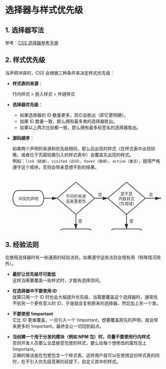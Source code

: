 # 选择器与样式优先级

## 1. 选择器写法

参考：[CSS 选择器参考手册](https://www.w3school.com.cn/cssref/css_selectors.asp "CSS 选择器参考手册")

## 2. 样式优先级

当声明冲突时，CSS 会根据三种条件来决定样式优先级：

* **样式表的来源**：

  行内样式 > 嵌入样式 > 外链样式

* **选择器优先级**：
  * 如果选择器的 ID 数量更多，则它会胜出（即它更明确）。
  * 如果 ID 数量一致，那么拥有最多类的选择器胜出。
  * 如果以上两次比较都一致，那么拥有最多标签名的选择器胜出。

* **源码顺序**：

  如果两个声明的来源和优先级相同，那么后出现的样式（在样式表中出现较晚，或者位于页面较晚引入的样式表中）会覆盖先出现的样式。<br>
  例如：`link（链接）`、`visited（访问）`、`hover（悬停）`、`active（激活）`，就得严格遵守这个顺序，否则会带来意想不到的结果。

<svg id="SvgjsSvg1142" width="815.0000305175781" height="291.59999084472656" xmlns="http://www.w3.org/2000/svg" version="1.1" xmlns:xlink="http://www.w3.org/1999/xlink" xmlns:svgjs="http://svgjs.com/svgjs"><defs id="SvgjsDefs1143"><marker id="SvgjsMarker1210" markerWidth="16" markerHeight="12" refX="16" refY="6" viewBox="0 0 16 12" orient="auto" markerUnits="userSpaceOnUse" stroke-dasharray="0,0"><path id="SvgjsPath1211" d="M0,2 L14,6 L0,11 L0,2" fill="#323232" stroke="#323232" stroke-width="2"></path></marker><marker id="SvgjsMarker1214" markerWidth="16" markerHeight="12" refX="16" refY="6" viewBox="0 0 16 12" orient="auto" markerUnits="userSpaceOnUse" stroke-dasharray="0,0"><path id="SvgjsPath1215" d="M0,2 L14,6 L0,11 L0,2" fill="#323232" stroke="#323232" stroke-width="2"></path></marker><marker id="SvgjsMarker1218" markerWidth="16" markerHeight="12" refX="16" refY="6" viewBox="0 0 16 12" orient="auto" markerUnits="userSpaceOnUse" stroke-dasharray="0,0"><path id="SvgjsPath1219" d="M0,2 L14,6 L0,11 L0,2" fill="#323232" stroke="#323232" stroke-width="2"></path></marker><marker id="SvgjsMarker1222" markerWidth="16" markerHeight="12" refX="16" refY="6" viewBox="0 0 16 12" orient="auto" markerUnits="userSpaceOnUse" stroke-dasharray="0,0"><path id="SvgjsPath1223" d="M0,2 L14,6 L0,11 L0,2" fill="#323232" stroke="#323232" stroke-width="2"></path></marker><marker id="SvgjsMarker1226" markerWidth="16" markerHeight="12" refX="16" refY="6" viewBox="0 0 16 12" orient="auto" markerUnits="userSpaceOnUse" stroke-dasharray="0,0"><path id="SvgjsPath1227" d="M0,2 L14,6 L0,11 L0,2" fill="#323232" stroke="#323232" stroke-width="2"></path></marker><marker id="SvgjsMarker1230" markerWidth="16" markerHeight="12" refX="16" refY="6" viewBox="0 0 16 12" orient="auto" markerUnits="userSpaceOnUse" stroke-dasharray="0,0"><path id="SvgjsPath1231" d="M0,2 L14,6 L0,11 L0,2" fill="#323232" stroke="#323232" stroke-width="2"></path></marker><marker id="SvgjsMarker1234" markerWidth="16" markerHeight="12" refX="16" refY="6" viewBox="0 0 16 12" orient="auto" markerUnits="userSpaceOnUse" stroke-dasharray="0,0"><path id="SvgjsPath1235" d="M0,2 L14,6 L0,11 L0,2" fill="#323232" stroke="#323232" stroke-width="2"></path></marker></defs><g id="SvgjsG1144" transform="translate(25,51.999990463256836)"><path id="SvgjsPath1145" d="M 16.666666666666668 0L 83.33333333333333 0C 105.55555555555556 0 105.55555555555556 50 83.33333333333333 50L 16.666666666666668 50C -5.555555555555556 50 -5.555555555555556 0 16.666666666666668 0Z" stroke="rgba(50,50,50,1)" stroke-width="2" fill-opacity="1" fill="#ffffff"></path><g id="SvgjsG1146"><text id="SvgjsText1147" font-family="微软雅黑" text-anchor="middle" font-size="13px" width="80px" fill="#323232" font-weight="400" align="middle" anchor="middle" family="微软雅黑" size="13px" weight="400" font-style="" opacity="1" y="15.05" transform="rotate(0)"><tspan id="SvgjsTspan1148" dy="16" x="50"><tspan id="SvgjsTspan1149" style="text-decoration:;">冲突的声明</tspan></tspan></text></g></g><g id="SvgjsG1150" transform="translate(168,24.999990463256836)"><path id="SvgjsPath1151" d="M 0 52L 61 0L 122 52L 61 104L 0 52Z" stroke="rgba(50,50,50,1)" stroke-width="2" fill-opacity="1" fill="#ffffff"></path><g id="SvgjsG1152"><text id="SvgjsText1153" font-family="微软雅黑" text-anchor="middle" font-size="13px" width="102px" fill="#323232" font-weight="400" align="middle" anchor="middle" family="微软雅黑" size="13px" weight="400" font-style="" opacity="1" y="34.05" transform="rotate(0)"><tspan id="SvgjsTspan1154" dy="16" x="61"><tspan id="SvgjsTspan1155" style="text-decoration:;">不同的来源</tspan></tspan><tspan id="SvgjsTspan1156" dy="16" x="61"><tspan id="SvgjsTspan1157" style="text-decoration:;">或者重要性</tspan></tspan></text></g></g><g id="SvgjsG1158" transform="translate(332,24.999990463256836)"><path id="SvgjsPath1159" d="M 0 52L 61 0L 122 52L 61 104L 0 52Z" stroke="rgba(50,50,50,1)" stroke-width="2" fill-opacity="1" fill="#ffffff"></path><g id="SvgjsG1160"><text id="SvgjsText1161" font-family="微软雅黑" text-anchor="middle" font-size="13px" width="102px" fill="#323232" font-weight="400" align="middle" anchor="middle" family="微软雅黑" size="13px" weight="400" font-style="" opacity="1" y="26.05" transform="rotate(0)"><tspan id="SvgjsTspan1162" dy="16" x="61"><tspan id="SvgjsTspan1163" style="text-decoration:;">是不是</tspan></tspan><tspan id="SvgjsTspan1164" dy="16" x="61"><tspan id="SvgjsTspan1165" style="text-decoration:;">内联</tspan><tspan id="SvgjsTspan1166" style="text-decoration:;font-size: inherit;">样式</tspan></tspan><tspan id="SvgjsTspan1167" dy="16" x="61"><tspan id="SvgjsTspan1168" style="text-decoration:;">（作用域）</tspan></tspan></text></g></g><g id="SvgjsG1169" transform="translate(502,24.999990463256836)"><path id="SvgjsPath1170" d="M 0 52L 61 0L 122 52L 61 104L 0 52Z" stroke="rgba(50,50,50,1)" stroke-width="2" fill-opacity="1" fill="#ffffff"></path><g id="SvgjsG1171"><text id="SvgjsText1172" font-family="微软雅黑" text-anchor="middle" font-size="13px" width="102px" fill="#323232" font-weight="400" align="middle" anchor="middle" family="微软雅黑" size="13px" weight="400" font-style="" opacity="1" y="34.05" transform="rotate(0)"><tspan id="SvgjsTspan1173" dy="16" x="61"><tspan id="SvgjsTspan1174" style="text-decoration:;">选择器是否有</tspan></tspan><tspan id="SvgjsTspan1175" dy="16" x="61"><tspan id="SvgjsTspan1176" style="text-decoration:;">不同的优先级</tspan></tspan></text></g></g><g id="SvgjsG1177" transform="translate(670,51.999990463256836)"><path id="SvgjsPath1178" d="M 16.666666666666668 0L 103.33333333333333 0C 125.55555555555556 0 125.55555555555556 50 103.33333333333333 50L 16.666666666666668 50C -5.555555555555556 50 -5.555555555555556 0 16.666666666666668 0Z" stroke="rgba(50,50,50,1)" stroke-width="2" fill-opacity="1" fill="#ffffff"></path><g id="SvgjsG1179"><text id="SvgjsText1180" font-family="微软雅黑" text-anchor="middle" font-size="13px" width="100px" fill="#323232" font-weight="400" align="middle" anchor="middle" family="微软雅黑" size="13px" weight="400" font-style="" opacity="1" y="7.05" transform="rotate(0)"><tspan id="SvgjsTspan1181" dy="16" x="60"><tspan id="SvgjsTspan1182" style="text-decoration:;">使用源码顺序里</tspan></tspan><tspan id="SvgjsTspan1183" dy="16" x="60"><tspan id="SvgjsTspan1184" style="text-decoration:;">较晚出现的声明</tspan></tspan></text></g></g><g id="SvgjsG1185" transform="translate(172,175.99999046325684)"><path id="SvgjsPath1186" d="M 17.333333333333332 0L 96.66666666666667 0C 119.77777777777777 0 119.77777777777777 52 96.66666666666667 52L 17.333333333333332 52C -5.777777777777778 52 -5.777777777777778 0 17.333333333333332 0Z" stroke="rgba(50,50,50,1)" stroke-width="2" fill-opacity="1" fill="#ffffff"></path><g id="SvgjsG1187"><text id="SvgjsText1188" font-family="微软雅黑" text-anchor="middle" font-size="13px" width="94px" fill="#323232" font-weight="400" align="middle" anchor="middle" family="微软雅黑" size="13px" weight="400" font-style="" opacity="1" y="8.05" transform="rotate(0)"><tspan id="SvgjsTspan1189" dy="16" x="57"><tspan id="SvgjsTspan1190" style="text-decoration:;">使用更高优先级</tspan></tspan><tspan id="SvgjsTspan1191" dy="16" x="57"><tspan id="SvgjsTspan1192" style="text-decoration:;">的来源里的声明</tspan></tspan></text></g></g><g id="SvgjsG1193" transform="translate(336,175.99999046325684)"><path id="SvgjsPath1194" d="M 17.333333333333332 0L 96.66666666666667 0C 119.77777777777777 0 119.77777777777777 52 96.66666666666667 52L 17.333333333333332 52C -5.777777777777778 52 -5.777777777777778 0 17.333333333333332 0Z" stroke="rgba(50,50,50,1)" stroke-width="2" fill-opacity="1" fill="#ffffff"></path><g id="SvgjsG1195"><text id="SvgjsText1196" font-family="微软雅黑" text-anchor="middle" font-size="13px" width="94px" fill="#323232" font-weight="400" align="middle" anchor="middle" family="微软雅黑" size="13px" weight="400" font-style="" opacity="1" y="16.05" transform="rotate(0)"><tspan id="SvgjsTspan1197" dy="16" x="57"><tspan id="SvgjsTspan1198" style="text-decoration:;">使用内联声明</tspan></tspan></text></g></g><g id="SvgjsG1199" transform="translate(506,175.99999046325684)"><path id="SvgjsPath1200" d="M 17.333333333333332 0L 96.66666666666667 0C 119.77777777777777 0 119.77777777777777 52 96.66666666666667 52L 17.333333333333332 52C -5.777777777777778 52 -5.777777777777778 0 17.333333333333332 0Z" stroke="rgba(50,50,50,1)" stroke-width="2" fill-opacity="1" fill="#ffffff"></path><g id="SvgjsG1201"><text id="SvgjsText1202" font-family="微软雅黑" text-anchor="middle" font-size="13px" width="94px" fill="#323232" font-weight="400" align="middle" anchor="middle" family="微软雅黑" size="13px" weight="400" font-style="" opacity="1" y="8.05" transform="rotate(0)"><tspan id="SvgjsTspan1203" dy="16" x="57"><tspan id="SvgjsTspan1204" style="text-decoration:;">使用更高</tspan><tspan id="SvgjsTspan1205" style="text-decoration:;font-size: inherit;">优</tspan></tspan><tspan id="SvgjsTspan1206" dy="16" x="57"><tspan id="SvgjsTspan1207" style="text-decoration:;font-size: inherit;">先级的声明</tspan></tspan></text></g></g><g id="SvgjsG1208"><path id="SvgjsPath1209" d="M125 76.99999046325684L146.5 76.99999046325684L146.5 76.99999046325684L168 76.99999046325684" stroke="#323232" stroke-width="2" fill="none" marker-end="url(#SvgjsMarker1210)"></path></g><g id="SvgjsG1212"><path id="SvgjsPath1213" d="M290 76.99999046325684L311 76.99999046325684L311 76.99999046325684L332 76.99999046325684" stroke="#323232" stroke-width="2" fill="none" marker-end="url(#SvgjsMarker1214)"></path></g><g id="SvgjsG1216"><path id="SvgjsPath1217" d="M454 76.99999046325684L478 76.99999046325684L478 76.99999046325684L502 76.99999046325684" stroke="#323232" stroke-width="2" fill="none" marker-end="url(#SvgjsMarker1218)"></path></g><g id="SvgjsG1220"><path id="SvgjsPath1221" d="M624 76.99999046325684L647 76.99999046325684L647 76.99999046325684L670 76.99999046325684" stroke="#323232" stroke-width="2" fill="none" marker-end="url(#SvgjsMarker1222)"></path></g><g id="SvgjsG1224"><path id="SvgjsPath1225" d="M229 128.99999046325684L229 152.49999046325684L229 152.49999046325684L229 175.99999046325684" stroke="#323232" stroke-width="2" fill="none" marker-end="url(#SvgjsMarker1226)"></path></g><g id="SvgjsG1228"><path id="SvgjsPath1229" d="M393 128.99999046325684L393 152.49999046325684L393 152.49999046325684L393 175.99999046325684" stroke="#323232" stroke-width="2" fill="none" marker-end="url(#SvgjsMarker1230)"></path></g><g id="SvgjsG1232"><path id="SvgjsPath1233" d="M563 128.99999046325684L563 152.49999046325684L563 152.49999046325684L563 175.99999046325684" stroke="#323232" stroke-width="2" fill="none" marker-end="url(#SvgjsMarker1234)"></path></g><g id="SvgjsG1236" transform="translate(247,43.999990463256836)"><path id="SvgjsPath1237" d="M 0 0L 120 0L 120 40L 0 40Z" stroke="none" fill="none"></path><g id="SvgjsG1238"><text id="SvgjsText1239" font-family="微软雅黑" text-anchor="middle" font-size="13px" width="120px" fill="#323232" font-weight="400" align="middle" anchor="middle" family="微软雅黑" size="13px" weight="400" font-style="" opacity="1" y="10.05" transform="rotate(0)"><tspan id="SvgjsTspan1240" dy="16" x="60"><tspan id="SvgjsTspan1241" style="text-decoration:;">否</tspan></tspan></text></g></g><g id="SvgjsG1242" transform="translate(412,43.999990463256836)"><path id="SvgjsPath1243" d="M 0 0L 120 0L 120 40L 0 40Z" stroke="none" fill="none"></path><g id="SvgjsG1244"><text id="SvgjsText1245" font-family="微软雅黑" text-anchor="middle" font-size="13px" width="120px" fill="#323232" font-weight="400" align="middle" anchor="middle" family="微软雅黑" size="13px" weight="400" font-style="" opacity="1" y="10.05" transform="rotate(0)"><tspan id="SvgjsTspan1246" dy="16" x="60"><tspan id="SvgjsTspan1247" style="text-decoration:;">否</tspan></tspan></text></g></g><g id="SvgjsG1248" transform="translate(579,43.999990463256836)"><path id="SvgjsPath1249" d="M 0 0L 120 0L 120 40L 0 40Z" stroke="none" fill="none"></path><g id="SvgjsG1250"><text id="SvgjsText1251" font-family="微软雅黑" text-anchor="middle" font-size="13px" width="120px" fill="#323232" font-weight="400" align="middle" anchor="middle" family="微软雅黑" size="13px" weight="400" font-style="" opacity="1" y="10.05" transform="rotate(0)"><tspan id="SvgjsTspan1252" dy="16" x="60"><tspan id="SvgjsTspan1253" style="text-decoration:;">否</tspan></tspan></text></g></g><g id="SvgjsG1254" transform="translate(183,128.99999046325684)"><path id="SvgjsPath1255" d="M 0 0L 120 0L 120 40L 0 40Z" stroke="none" fill="none"></path><g id="SvgjsG1256"><text id="SvgjsText1257" font-family="微软雅黑" text-anchor="middle" font-size="13px" width="120px" fill="#323232" font-weight="400" align="middle" anchor="middle" family="微软雅黑" size="13px" weight="400" font-style="" opacity="1" y="10.05" transform="rotate(0)"><tspan id="SvgjsTspan1258" dy="16" x="60"><tspan id="SvgjsTspan1259" style="text-decoration:;">是</tspan></tspan></text></g></g><g id="SvgjsG1260" transform="translate(349,128.99999046325684)"><path id="SvgjsPath1261" d="M 0 0L 120 0L 120 40L 0 40Z" stroke="none" fill="none"></path><g id="SvgjsG1262"><text id="SvgjsText1263" font-family="微软雅黑" text-anchor="middle" font-size="13px" width="120px" fill="#323232" font-weight="400" align="middle" anchor="middle" family="微软雅黑" size="13px" weight="400" font-style="" opacity="1" y="10.05" transform="rotate(0)"><tspan id="SvgjsTspan1264" dy="16" x="60"><tspan id="SvgjsTspan1265" style="text-decoration:;">是</tspan></tspan></text></g></g><g id="SvgjsG1266" transform="translate(516,128.99999046325684)"><path id="SvgjsPath1267" d="M 0 0L 120 0L 120 40L 0 40Z" stroke="none" fill="none"></path><g id="SvgjsG1268"><text id="SvgjsText1269" font-family="微软雅黑" text-anchor="middle" font-size="13px" width="120px" fill="#323232" font-weight="400" align="middle" anchor="middle" family="微软雅黑" size="13px" weight="400" font-style="" opacity="1" y="10.05" transform="rotate(0)"><tspan id="SvgjsTspan1270" dy="16" x="60"><tspan id="SvgjsTspan1271" style="text-decoration:;">是</tspan></tspan></text></g></g><g id="SvgjsG1272" transform="translate(264.5,242.59999084472656)"><path id="SvgjsPath1273" d="M 0 0L 257 0L 257 24L 0 24Z" stroke="none" fill="none"></path><g id="SvgjsG1274"><text id="SvgjsText1275" font-family="微软雅黑" text-anchor="middle" font-size="13px" width="257px" fill="#a1a1a1" font-weight="400" align="middle" anchor="middle" family="微软雅黑" size="13px" weight="400" font-style="" opacity="1" y="2.05" transform="rotate(0)"><tspan id="SvgjsTspan1276" dy="16" x="128.5"><tspan id="SvgjsTspan1277" style="text-decoration:;">层叠的规则流程图，展示了声明的优先顺序</tspan></tspan></text></g></g></svg>

## 3. 经验法则

在使用选择器时有一些通用的经验法则，如果遵守这些法则会很有用（特殊情况除外）。

* **最好让优先级尽可能低**<br>
  这样当需要覆盖一些样式时，才能有选择空间。

* **在选择器中不要使用 ID**<br>
  就算只用一个 ID 时也会大幅提升优先级，当需要覆盖这个选择器时，通常找不到另一个更有意义的 ID，于是就会复制原来的选择器，然后加上另一个类。

* **不要使用 !important**<br>
  它比 ID 更难覆盖，一旦引入一个 !important，想要覆盖原先的声明，就会带来更多的 !important，最终会让一切回到起点。

* **当创建一个用于分发的模块（例如 NPM 包）时，尽量不要使用行内样式**<br>
  否则开发人员要么全盘接受包里的样式，要么给每个想修改的属性加上 !important。<br>
  正确的做法是在包里包含一个样式表，这样用户就可以在使用这份样式表的同时，在不引入优先级竞赛的前提下，自定义其中的样式。
